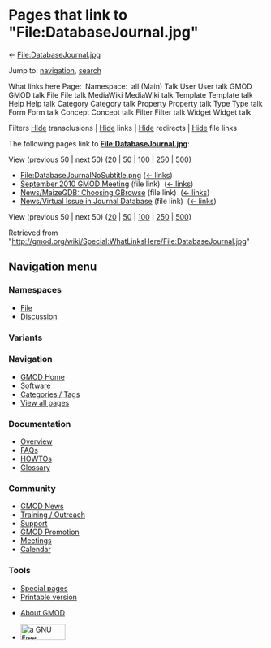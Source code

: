 <div id="mw-page-base" class="noprint">

</div>

<div id="mw-head-base" class="noprint">

</div>

<div id="content" class="mw-body" role="main">

<span id="top"></span>

<div id="mw-js-message" style="display:none;">

</div>



# <span dir="auto">Pages that link to "File:DatabaseJournal.jpg"</span>

<div id="bodyContent">

<div id="contentSub">

←
[File:DatabaseJournal.jpg](/wiki/File:DatabaseJournal.jpg "File:DatabaseJournal.jpg")

</div>

<div id="jump-to-nav" class="mw-jump">

Jump to: [navigation](#mw-navigation), [search](#p-search)

</div>

<div id="mw-content-text">

What links here Page:  Namespace:  all (Main) Talk User User talk GMOD
GMOD talk File File talk MediaWiki MediaWiki talk Template Template talk
Help Help talk Category Category talk Property Property talk Type Type
talk Form Form talk Concept Concept talk Filter Filter talk Widget
Widget talk

Filters
[Hide](/mediawiki/index.php?title=Special:WhatLinksHere/File:DatabaseJournal.jpg&hidetrans=1 "Special:WhatLinksHere/File:DatabaseJournal.jpg")
transclusions \|
[Hide](/mediawiki/index.php?title=Special:WhatLinksHere/File:DatabaseJournal.jpg&hidelinks=1 "Special:WhatLinksHere/File:DatabaseJournal.jpg")
links \|
[Hide](/mediawiki/index.php?title=Special:WhatLinksHere/File:DatabaseJournal.jpg&hideredirs=1 "Special:WhatLinksHere/File:DatabaseJournal.jpg")
redirects \|
[Hide](/mediawiki/index.php?title=Special:WhatLinksHere/File:DatabaseJournal.jpg&hideimages=1 "Special:WhatLinksHere/File:DatabaseJournal.jpg")
file links

The following pages link to
**[File:DatabaseJournal.jpg](/wiki/File:DatabaseJournal.jpg "File:DatabaseJournal.jpg")**:

View (previous 50 \| next 50)
([20](/mediawiki/index.php?title=Special:WhatLinksHere/File:DatabaseJournal.jpg&limit=20 "Special:WhatLinksHere/File:DatabaseJournal.jpg")
\|
[50](/mediawiki/index.php?title=Special:WhatLinksHere/File:DatabaseJournal.jpg&limit=50 "Special:WhatLinksHere/File:DatabaseJournal.jpg")
\|
[100](/mediawiki/index.php?title=Special:WhatLinksHere/File:DatabaseJournal.jpg&limit=100 "Special:WhatLinksHere/File:DatabaseJournal.jpg")
\|
[250](/mediawiki/index.php?title=Special:WhatLinksHere/File:DatabaseJournal.jpg&limit=250 "Special:WhatLinksHere/File:DatabaseJournal.jpg")
\|
[500](/mediawiki/index.php?title=Special:WhatLinksHere/File:DatabaseJournal.jpg&limit=500 "Special:WhatLinksHere/File:DatabaseJournal.jpg"))

- [File:DatabaseJournalNoSubtitle.png](/wiki/File:DatabaseJournalNoSubtitle.png "File:DatabaseJournalNoSubtitle.png")
  ‎ <span class="mw-whatlinkshere-tools">([←
  links](/mediawiki/index.php?title=Special:WhatLinksHere&target=File%3ADatabaseJournalNoSubtitle.png "Special:WhatLinksHere"))</span>
- [September 2010 GMOD
  Meeting](/wiki/September_2010_GMOD_Meeting "September 2010 GMOD Meeting")
  (file link) ‎ <span class="mw-whatlinkshere-tools">([←
  links](/mediawiki/index.php?title=Special:WhatLinksHere&target=September+2010+GMOD+Meeting "Special:WhatLinksHere"))</span>
- [News/MaizeGDB: Choosing
  GBrowse](/wiki/News/MaizeGDB:_Choosing_GBrowse "News/MaizeGDB: Choosing GBrowse")
  (file link) ‎ <span class="mw-whatlinkshere-tools">([←
  links](/mediawiki/index.php?title=Special:WhatLinksHere&target=News%2FMaizeGDB%3A+Choosing+GBrowse "Special:WhatLinksHere"))</span>
- [News/Virtual Issue in Journal
  Database](/wiki/News/Virtual_Issue_in_Journal_Database "News/Virtual Issue in Journal Database")
  (file link) ‎ <span class="mw-whatlinkshere-tools">([←
  links](/mediawiki/index.php?title=Special:WhatLinksHere&target=News%2FVirtual+Issue+in+Journal+Database "Special:WhatLinksHere"))</span>

View (previous 50 \| next 50)
([20](/mediawiki/index.php?title=Special:WhatLinksHere/File:DatabaseJournal.jpg&limit=20 "Special:WhatLinksHere/File:DatabaseJournal.jpg")
\|
[50](/mediawiki/index.php?title=Special:WhatLinksHere/File:DatabaseJournal.jpg&limit=50 "Special:WhatLinksHere/File:DatabaseJournal.jpg")
\|
[100](/mediawiki/index.php?title=Special:WhatLinksHere/File:DatabaseJournal.jpg&limit=100 "Special:WhatLinksHere/File:DatabaseJournal.jpg")
\|
[250](/mediawiki/index.php?title=Special:WhatLinksHere/File:DatabaseJournal.jpg&limit=250 "Special:WhatLinksHere/File:DatabaseJournal.jpg")
\|
[500](/mediawiki/index.php?title=Special:WhatLinksHere/File:DatabaseJournal.jpg&limit=500 "Special:WhatLinksHere/File:DatabaseJournal.jpg"))

</div>

<div class="printfooter">

Retrieved from
"<http://gmod.org/wiki/Special:WhatLinksHere/File:DatabaseJournal.jpg>"

</div>

<div id="catlinks" class="catlinks catlinks-allhidden">

</div>

<div class="visualClear">

</div>

</div>

</div>

<div id="mw-navigation">

## Navigation menu

<div id="mw-head">



<div id="left-navigation">

<div id="p-namespaces" class="vectorTabs" role="navigation"
aria-labelledby="p-namespaces-label">

### Namespaces

- <span id="ca-nstab-image"><a href="/wiki/File:DatabaseJournal.jpg" accesskey="c"
  title="View the file page [c]">File</a></span>
- <span id="ca-talk"><a
  href="/mediawiki/index.php?title=File_talk:DatabaseJournal.jpg&amp;action=edit&amp;redlink=1"
  accesskey="t"
  title="Discussion about the content page [t]">Discussion</a></span>

</div>

<div id="p-variants" class="vectorMenu emptyPortlet" role="navigation"
aria-labelledby="p-variants-label">

### 

### Variants[](#)

<div class="menu">

</div>

</div>

</div>

<div id="right-navigation">





</div>



</div>

</div>

</div>

<div id="mw-panel">

<div id="p-logo" role="banner">

<a href="/wiki/Main_Page"
style="background-image: url(http://gmod.org/images/GMOD-cogs.png);"
title="Visit the main page"></a>

</div>

<div id="p-Navigation" class="portal" role="navigation"
aria-labelledby="p-Navigation-label">

### Navigation

<div class="body">

- <span id="n-GMOD-Home">[GMOD Home](/wiki/Main_Page)</span>
- <span id="n-Software">[Software](/wiki/GMOD_Components)</span>
- <span id="n-Categories-.2F-Tags">[Categories /
  Tags](/wiki/Categories)</span>
- <span id="n-View-all-pages">[View all
  pages](/wiki/Special:AllPages)</span>

</div>

</div>

<div id="p-Documentation" class="portal" role="navigation"
aria-labelledby="p-Documentation-label">

### Documentation

<div class="body">

- <span id="n-Overview">[Overview](/wiki/Overview)</span>
- <span id="n-FAQs">[FAQs](/wiki/Category:FAQ)</span>
- <span id="n-HOWTOs">[HOWTOs](/wiki/Category:HOWTO)</span>
- <span id="n-Glossary">[Glossary](/wiki/Glossary)</span>

</div>

</div>

<div id="p-Community" class="portal" role="navigation"
aria-labelledby="p-Community-label">

### Community

<div class="body">

- <span id="n-GMOD-News">[GMOD News](/wiki/GMOD_News)</span>
- <span id="n-Training-.2F-Outreach">[Training /
  Outreach](/wiki/Training_and_Outreach)</span>
- <span id="n-Support">[Support](/wiki/Support)</span>
- <span id="n-GMOD-Promotion">[GMOD
  Promotion](/wiki/GMOD_Promotion)</span>
- <span id="n-Meetings">[Meetings](/wiki/Meetings)</span>
- <span id="n-Calendar">[Calendar](/wiki/Calendar)</span>

</div>

</div>

<div id="p-tb" class="portal" role="navigation"
aria-labelledby="p-tb-label">

### Tools

<div class="body">

- <span id="t-specialpages"><a href="/wiki/Special:SpecialPages" accesskey="q"
  title="A list of all special pages [q]">Special pages</a></span>
- <span id="t-print"><a
  href="/mediawiki/index.php?title=Special:WhatLinksHere/File:DatabaseJournal.jpg&amp;printable=yes"
  rel="alternate" accesskey="p"
  title="Printable version of this page [p]">Printable version</a></span>

</div>

</div>

</div>

</div>

<div id="footer" role="contentinfo">

- <span id="footer-places-about">[About
  GMOD](/wiki/GMOD:About "GMOD:About")</span>

<!-- -->

- <span id="footer-copyrightico">[<img src="http://www.gnu.org/graphics/gfdl-logo-small.png" width="88"
  height="31" alt="a GNU Free Documentation License" />](http://www.gnu.org/licenses/fdl-1.3.html)</span>




</div>
